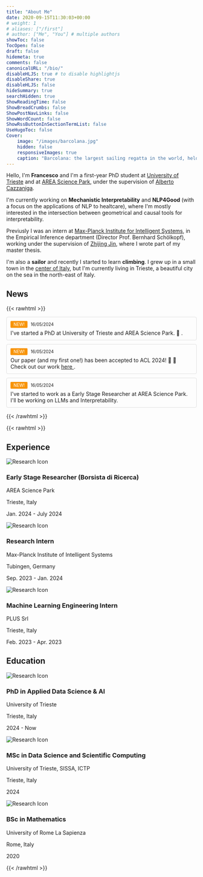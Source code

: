 ```yaml
---
title: "About Me"
date: 2020-09-15T11:30:03+00:00
# weight: 1
# aliases: ["/first"]
# author: ["Me", "You"] # multiple authors
showToc: false
TocOpen: false
draft: false
hidemeta: true
comments: false
canonicalURL: "/bio/"
disableHLJS: true # to disable highlightjs
disableShare: true
disableHLJS: false
hideSummary: true
searchHidden: true
ShowReadingTime: False
ShowBreadCrumbs: false
ShowPostNavLinks: false
ShowWordCount: false
ShowRssButtonInSectionTermList: false
UseHugoToc: false
Cover:
    image: "/images/barcolana.jpg"
    hidden: false
    responsiveImages: true	
    caption: "Barcolana: the largest sailing regatta in the world, held in Trieste, Italy. *(Roberto Baroni, CC BY-SA 4.0)*"
---
```


 Hello, I'm **Francesco** and I'm a first-year PhD student at [University of Trieste](https://adsai.units.it/) and at [AREA Science Park](https://en.areasciencepark.it/rdplatform-2023/lade-laboratorio-di-data-engeneering/), under the supervision of [Alberto Cazzaniga](https://area-rit.gitlab.io/lade/alberto.cazzaniga/). 
 
 I'm currently working on **Mechanistic Interpretability**  and **NLP4Good** (with a focus on the applications of NLP to healtcare), where I'm mostly interested in the intersection between geometrical and causal tools for interpretability.
 
 Previusly I was an intern at [Max-Planck Institute for Intelligent Systems](https://www.is.mpg.de/), in the Empirical Inference department (Director Prof. Bernhard Schölkopf), working under the supervision of [Zhijing Jin](https://zhijing-jin.com/fantasy/), where I wrote part of my master thesis.
 

 I'm also a **sailor** and recently I started to learn **climbing**. I grew up in a small town in the [center of Italy](https://en.wikipedia.org/wiki/Viterbo), but I'm currently living in Trieste, a beautiful city on the sea in the north-east of Italy.
 
## News


{{< rawhtml >}}
<div class="news-box" style="border: 1px solid #ddd; padding: 10px; margin-bottom: 10px; background-color: transparent; border-radius: 4px;">
    <div style="display: flex; align-items: center; justify-content: start; margin-bottom: 5px;">
        <div class="news-flag" style="color: #fff; background-color: #f89406; border-radius: 2px; display: inline-block; padding: 2px 8px; font-size: 0.8em;">NEW!</div>
        <div style="padding-left: 8px; font-size: 0.8em;"> 16/05/2024</div>
    </div>
 <p style="margin: 0;"> I've started a PhD at University of Trieste and AREA Science Park. 🚀 </a>.
</div>
<div class="news-box" style="border: 1px solid #ddd; padding: 10px; margin-bottom: 10px; background-color: transparent; border-radius: 4px;">
    <div style="display: flex; align-items: center; justify-content: start; margin-bottom: 5px;">
        <div class="news-flag" style="color: #fff; background-color: #f89406; border-radius: 2px; display: inline-block; padding: 2px 8px; font-size: 0.8em;">NEW!</div>
        <div style="padding-left: 8px; font-size: 0.8em;"> 16/05/2024</div>
    </div>
 <p style="margin: 0;"> Our paper (and my first one!) has been accepted to ACL 2024! 🎉 🎉 Check out our work <a href="https://arxiv.org/abs/2402.11655"> here </a>.
</div>
<div class="news-box" style="border: 1px solid #ddd; padding: 10px; margin-bottom: 10px; background-color: transparent; border-radius: 4px;">
    <div style="display: flex; align-items: center; justify-content: start; margin-bottom: 5px;">
        <div class="news-flag" style="color: #fff; background-color: #f89406; border-radius: 2px; display: inline-block; padding: 2px 8px; font-size: 0.8em;">NEW!</div>
        <div style="padding-left: 8px; font-size: 0.8em;"> 16/05/2024</div>
    </div>
    <p style="margin: 0;">I've started to work as a Early Stage Researcher at AREA Science Park. I'll be working on LLMs and Interpretability.</p>
</div>



{{< /rawhtml >}}



{{< rawhtml >}}

<div class="dual-box-container">
  <div class="experience-box">
    <h2 class="experience-title">Experience</h2>
    <div class="experience-item">
    <img src="../images/lab.png" alt="Research Icon" class="exp-icon"/>
      <div class="experience-content">
        <h3>Early Stage Researcher (Borsista di Ricerca)</h3>
        <p class="institution">AREA Science Park</p>
        <p class="location">Trieste, Italy</p>
        <p class="date"> Jan. 2024 - July 2024 </p>
      </div>
    </div>
    <div class="experience-item">
    <img src="../images/lab.png" alt="Research Icon" class="exp-icon"/>
      <div class="experience-content">
        <h3>Research Intern</h3>
        <p class="institution">Max-Planck Institute of Intelligent Systems</p>
        <p class="location">Tubingen, Germany</p>
        <p class="date">Sep. 2023 - Jan. 2024</p>
      </div>
    </div>
    <div class="experience-item">
          <img src="../images/programming.png" alt="Research Icon" class="exp-icon"/>
      <div class="experience-content">
        <h3>Machine Learning Engineering Intern</h3>
        <p class="institution">PLUS Srl</p>
        <p class="location">Trieste, Italy</p>
        <p class="date">Feb. 2023 - Apr. 2023</p>
      </div>
    </div>
  </div>
  <div class="education-box">
    <h2 class="education-title">Education</h2>
    <div class="education-item">
    <img src="../images/edu.png" alt="Research Icon" class="exp-icon"/>
      <div class="education-content">
        <h3>PhD in Applied Data Science & AI</h3>
        <p class="institution">University of Trieste</p>
        <p class="location">Trieste, Italy</p>
        <p class="date">2024 - Now</p>
      </div>
  </div>
  <!-- <div class="education-box"> -->
    <div class="education-item">
    <img src="../images/edu.png" alt="Research Icon" class="exp-icon"/>
      <div class="education-content">
        <h3>MSc in Data Science and Scientific Computing</h3>
        <p class="institution">University of Trieste, SISSA, ICTP</p>
        <p class="location">Trieste, Italy</p>
        <p class="date">2024</p>
      </div>
    </div>
    <div class="education-item">
    <img src="../images/edu.png" alt="Research Icon" class="exp-icon"/>
      <div class="education-content">
        <h3>BSc in Mathematics</h3>
        <p class="institution">University of Rome La Sapienza</p>
        <p class="location">Rome, Italy</p>        
        <p class="date">2020</p>
      </div>
    </div>
  </div>

</div>
{{< /rawhtml >}}

<!-- 
## Skills

{{< rawhtml >}}
<div class="skills-wrapper">
    <div class="skills-column">
        <h3>Programming</h3>
        {{< skills category="programming" >}}
    </div>
    <div class="skills-column">
        <h3> Frameworks </h3>
        {{< skills category="libraries" >}}
        <h3>Technologies</h3>
        {{< skills category="technologies" >}}

    </div>
</div>
{{< /rawhtml >}} -->




